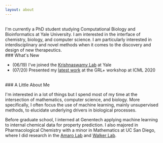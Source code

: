 ```yaml
---
layout: about
---
```


<br/>
I'm currently a PhD student studying Computational Biology and Bioinformatics at Yale University. I am interested in the interface of chemistry, biology, and computer science. I am particularly interested in interdisciplinary and novel methods when it comes to the discovery and design of new therapeutics. 

<br/>
### What's New

- (06/19) I've joined the [Krishnaswamy Lab](https://www.krishnaswamylab.org/) at Yale 
- (07/20) Presented my [latest work](https://grlplus.github.io/papers/43.pdf) at the GRL+ workshop at ICML 2020


<br/>
### A Little About Me

I'm interested in a lot of things but I spend most of my time at the intersection of mathematics, computer science, and biology. More specifically, I often focus the use of machine learning, mainly unsupervised methods, to elucidate underlying drivers in biological processes. 
 
Before graduate school, I interned at Genentech applying machine learning to internal chemical data for property prediction. 
I also majored in Pharmacological Chemistry with a minor in Mathematics at UC San Diego, where I did research in the [Amaro Lab](https://amarolab.ucsd.edu/) and [Walker Lab](http://www.rosswalker.co.uk). 
